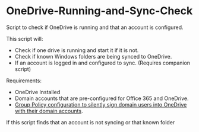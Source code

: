 # OneDrive-Running-and-Sync-Check
Script to check if OneDrive is running and that an account is configured.

This script will:
- Check if one drive is running and start it if it is not. 
- Check if known Windows folders are being synced to OneDrive.
- If an account is logged in and configured to sync. (Requires companion script)

Requirements:
- OneDrive Installed
- Domain accounts that are pre-configured for Office 365 and OneDrive. 
- [Group Policy configuration to silently sign domain users into OneDrive with their domain accounts](https://github.com/RussellLeVasseur/OneDrive-Silent-Sign-In-and-Sync-Group-Policy-Object).

If this script finds that an account is not syncing or that known folder
